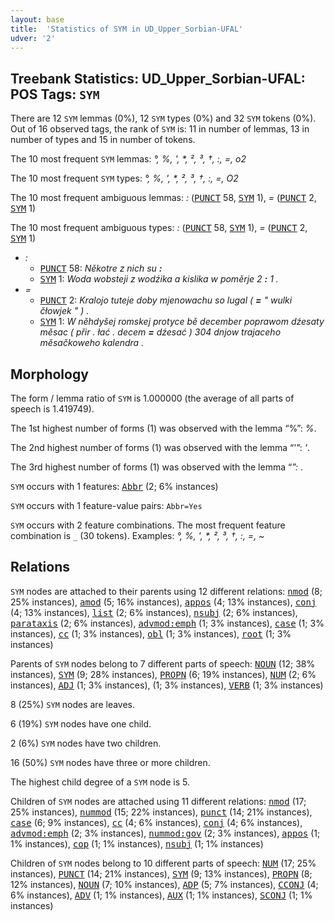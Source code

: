 ```yaml
---
layout: base
title:  'Statistics of SYM in UD_Upper_Sorbian-UFAL'
udver: '2'
---
```


## Treebank Statistics: UD_Upper_Sorbian-UFAL: POS Tags: `SYM`

There are 12 `SYM` lemmas (0%), 12 `SYM` types (0%) and 32 `SYM` tokens (0%).
Out of 16 observed tags, the rank of `SYM` is: 11 in number of lemmas, 13 in number of types and 15 in number of tokens.

The 10 most frequent `SYM` lemmas: <em>°, %, ', *, ², ³, †, :, =, o2</em>

The 10 most frequent `SYM` types:  <em>°, %, ', *, ², ³, †, :, =, O2</em>

The 10 most frequent ambiguous lemmas: <em>:</em> (<tt><a href="hsb_ufal-pos-PUNCT.html">PUNCT</a></tt> 58, <tt><a href="hsb_ufal-pos-SYM.html">SYM</a></tt> 1), <em>=</em> (<tt><a href="hsb_ufal-pos-PUNCT.html">PUNCT</a></tt> 2, <tt><a href="hsb_ufal-pos-SYM.html">SYM</a></tt> 1)

The 10 most frequent ambiguous types:  <em>:</em> (<tt><a href="hsb_ufal-pos-PUNCT.html">PUNCT</a></tt> 58, <tt><a href="hsb_ufal-pos-SYM.html">SYM</a></tt> 1), <em>=</em> (<tt><a href="hsb_ufal-pos-PUNCT.html">PUNCT</a></tt> 2, <tt><a href="hsb_ufal-pos-SYM.html">SYM</a></tt> 1)


* <em>:</em>
  * <tt><a href="hsb_ufal-pos-PUNCT.html">PUNCT</a></tt> 58: <em>Někotre z nich su <b>:</b></em>
  * <tt><a href="hsb_ufal-pos-SYM.html">SYM</a></tt> 1: <em>Woda wobsteji z wodźika a kislika w poměrje 2 <b>:</b> 1 .</em>
* <em>=</em>
  * <tt><a href="hsb_ufal-pos-PUNCT.html">PUNCT</a></tt> 2: <em>Kralojo tuteje doby mjenowachu so lugal ( <b>=</b> " wulki čłowjek " ) .</em>
  * <tt><a href="hsb_ufal-pos-SYM.html">SYM</a></tt> 1: <em>W něhdyšej romskej protyce bě december poprawom dźesaty měsac ( přir . łać . decem <b>=</b> dźesać ) 304 dnjow trajaceho měsačkoweho kalendra .</em>

## Morphology

The form / lemma ratio of `SYM` is 1.000000 (the average of all parts of speech is 1.419749).

The 1st highest number of forms (1) was observed with the lemma “%”: <em>%</em>.

The 2nd highest number of forms (1) was observed with the lemma “'”: <em>'</em>.

The 3rd highest number of forms (1) was observed with the lemma “*”: <em>*</em>.

`SYM` occurs with 1 features: <tt><a href="hsb_ufal-feat-Abbr.html">Abbr</a></tt> (2; 6% instances)

`SYM` occurs with 1 feature-value pairs: `Abbr=Yes`

`SYM` occurs with 2 feature combinations.
The most frequent feature combination is `_` (30 tokens).
Examples: <em>°, %, ', *, ², ³, †, :, =, ~</em>


## Relations

`SYM` nodes are attached to their parents using 12 different relations: <tt><a href="hsb_ufal-dep-nmod.html">nmod</a></tt> (8; 25% instances), <tt><a href="hsb_ufal-dep-amod.html">amod</a></tt> (5; 16% instances), <tt><a href="hsb_ufal-dep-appos.html">appos</a></tt> (4; 13% instances), <tt><a href="hsb_ufal-dep-conj.html">conj</a></tt> (4; 13% instances), <tt><a href="hsb_ufal-dep-list.html">list</a></tt> (2; 6% instances), <tt><a href="hsb_ufal-dep-nsubj.html">nsubj</a></tt> (2; 6% instances), <tt><a href="hsb_ufal-dep-parataxis.html">parataxis</a></tt> (2; 6% instances), <tt><a href="hsb_ufal-dep-advmod-emph.html">advmod:emph</a></tt> (1; 3% instances), <tt><a href="hsb_ufal-dep-case.html">case</a></tt> (1; 3% instances), <tt><a href="hsb_ufal-dep-cc.html">cc</a></tt> (1; 3% instances), <tt><a href="hsb_ufal-dep-obl.html">obl</a></tt> (1; 3% instances), <tt><a href="hsb_ufal-dep-root.html">root</a></tt> (1; 3% instances)

Parents of `SYM` nodes belong to 7 different parts of speech: <tt><a href="hsb_ufal-pos-NOUN.html">NOUN</a></tt> (12; 38% instances), <tt><a href="hsb_ufal-pos-SYM.html">SYM</a></tt> (9; 28% instances), <tt><a href="hsb_ufal-pos-PROPN.html">PROPN</a></tt> (6; 19% instances), <tt><a href="hsb_ufal-pos-NUM.html">NUM</a></tt> (2; 6% instances), <tt><a href="hsb_ufal-pos-ADJ.html">ADJ</a></tt> (1; 3% instances),  (1; 3% instances), <tt><a href="hsb_ufal-pos-VERB.html">VERB</a></tt> (1; 3% instances)

8 (25%) `SYM` nodes are leaves.

6 (19%) `SYM` nodes have one child.

2 (6%) `SYM` nodes have two children.

16 (50%) `SYM` nodes have three or more children.

The highest child degree of a `SYM` node is 5.

Children of `SYM` nodes are attached using 11 different relations: <tt><a href="hsb_ufal-dep-nmod.html">nmod</a></tt> (17; 25% instances), <tt><a href="hsb_ufal-dep-nummod.html">nummod</a></tt> (15; 22% instances), <tt><a href="hsb_ufal-dep-punct.html">punct</a></tt> (14; 21% instances), <tt><a href="hsb_ufal-dep-case.html">case</a></tt> (6; 9% instances), <tt><a href="hsb_ufal-dep-cc.html">cc</a></tt> (4; 6% instances), <tt><a href="hsb_ufal-dep-conj.html">conj</a></tt> (4; 6% instances), <tt><a href="hsb_ufal-dep-advmod-emph.html">advmod:emph</a></tt> (2; 3% instances), <tt><a href="hsb_ufal-dep-nummod-gov.html">nummod:gov</a></tt> (2; 3% instances), <tt><a href="hsb_ufal-dep-appos.html">appos</a></tt> (1; 1% instances), <tt><a href="hsb_ufal-dep-cop.html">cop</a></tt> (1; 1% instances), <tt><a href="hsb_ufal-dep-nsubj.html">nsubj</a></tt> (1; 1% instances)

Children of `SYM` nodes belong to 10 different parts of speech: <tt><a href="hsb_ufal-pos-NUM.html">NUM</a></tt> (17; 25% instances), <tt><a href="hsb_ufal-pos-PUNCT.html">PUNCT</a></tt> (14; 21% instances), <tt><a href="hsb_ufal-pos-SYM.html">SYM</a></tt> (9; 13% instances), <tt><a href="hsb_ufal-pos-PROPN.html">PROPN</a></tt> (8; 12% instances), <tt><a href="hsb_ufal-pos-NOUN.html">NOUN</a></tt> (7; 10% instances), <tt><a href="hsb_ufal-pos-ADP.html">ADP</a></tt> (5; 7% instances), <tt><a href="hsb_ufal-pos-CCONJ.html">CCONJ</a></tt> (4; 6% instances), <tt><a href="hsb_ufal-pos-ADV.html">ADV</a></tt> (1; 1% instances), <tt><a href="hsb_ufal-pos-AUX.html">AUX</a></tt> (1; 1% instances), <tt><a href="hsb_ufal-pos-SCONJ.html">SCONJ</a></tt> (1; 1% instances)

